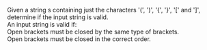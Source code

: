 Given a string s containing just the characters '(', ')', '{', '}', '[' and ']', determine if the input string is valid. <br>
An input string is valid if:<br>
Open brackets must be closed by the same type of brackets.<br>
Open brackets must be closed in the correct order.